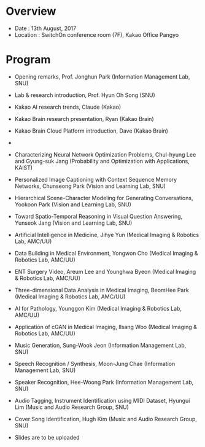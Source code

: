 # Overview
* Date : 13th August, 2017
* Location : SwitchOn conference room (7F), Kakao Office Pangyo

# Program
* Opening remarks, Prof. Jonghun Park (Information Management Lab, SNU)
* Lab & research introduction, Prof. Hyun Oh Song (SNU)
* Kakao AI research trends, Claude (Kakao)
* Kakao Brain research presentation, Ryan (Kakao Brain)
* Kakao Brain Cloud Platform introduction, Dave (Kakao Brain)
* 

* Characterizing Neural Network Optimization Problems, Chul-hyung Lee and Gyung-suk Jang (Probability and Optimization with Applications, KAIST)
* Personalized Image Captioning with Context Sequence Memory Networks, Chunseong Park (Vision and Learning Lab, SNU)
* Hierarchical Scene-Character Modeling for Generating Conversations, Yookoon Park (Vision and Learning Lab, SNU)
* Toward Spatio-Temporal Reasoning in Visual Question Answering, Yunseok Jang (Vision and Learning Lab, SNU)
* Artificial Intelligence in Medicine, Jihye Yun (Medical Imaging & Robotics Lab, AMC/UU)
* Data Building in Medical Environment, Yongwon Cho (Medical Imaging & Robotics Lab, AMC/UU)
* ENT Surgery Video, Areum Lee and Younghwa Byeon (Medical Imaging & Robotics Lab, AMC/UU)
* Three-dimensional Data Analysis in Medical Imaging, BeomHee Park (Medical Imaging & Robotics Lab, AMC/UU)
* AI for Pathology, Younggon Kim (Medical Imaging & Robotics Lab, AMC/UU)
* Application of cGAN in Medical Imaging, Ilsang Woo (Medical Imaging & Robotics Lab, AMC/UU)
* Music Generation, Sung-Wook Jeon (Information Management Lab, SNU)
* Speech Recognition / Synthesis, Moon-Jung Chae (Information Management Lab, SNU)
* Speaker Recognition, Hee-Woong Park (Information Management Lab, SNU)
* Audio Tagging, Instrument Identification using MIDI Dataset, Hyungui Lim (Music and Audio Research Group, SNU)
* Cover Song Identification, Hugh Kim (Music and Audio Research Group, SNU)
- Slides are to be uploaded
